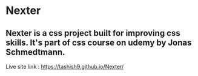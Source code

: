 # Nexter
## Nexter is a css project built for improving css skills. It's part of css course on udemy by Jonas Schmedtmann.
Live site link :
https://tashish9.github.io/Nexter/
